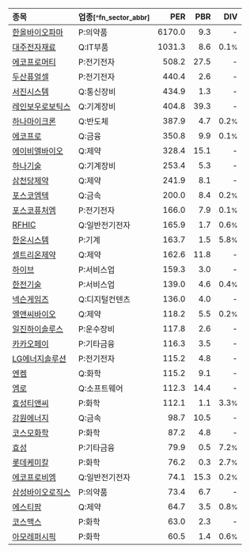 | **종목** | **업종**<small>[^fn_sector_abbr]</small> | **PER** | **PBR** | **DIV** |
| :--- | :--- | --: | --: | --: |
| [한올바이오파마](/009420/) | P:의약품 | 6170.0 | 9.3 | - |
| [대주전자재료](/078600/) | Q:IT부품 | 1031.3 | 8.6 | 0.1<small>%</small> |
| [에코프로머티](/450080/) | P:전기전자 | 508.2 | 27.5 | - |
| [두산퓨얼셀](/336260/) | P:전기전자 | 440.4 | 2.6 | - |
| [서진시스템](/178320/) | Q:통신장비 | 434.9 | 1.3 | - |
| [레인보우로보틱스](/277810/) | Q:기계장비 | 404.8 | 39.3 | - |
| [하나마이크론](/067310/) | Q:반도체 | 387.9 | 4.7 | 0.2<small>%</small> |
| [에코프로](/086520/) | Q:금융 | 350.8 | 9.9 | 0.1<small>%</small> |
| [에이비엘바이오](/298380/) | Q:제약 | 328.4 | 15.1 | - |
| [하나기술](/299030/) | Q:기계장비 | 253.4 | 5.3 | - |
| [삼천당제약](/000250/) | Q:제약 | 241.9 | 8.1 | - |
| [포스코엠텍](/009520/) | Q:금속 | 200.0 | 8.4 | 0.2<small>%</small> |
| [포스코퓨처엠](/003670/) | P:전기전자 | 166.0 | 7.9 | 0.1<small>%</small> |
| [RFHIC](/218410/) | Q:일반전기전자 | 165.9 | 1.7 | 0.6<small>%</small> |
| [한온시스템](/018880/) | P:기계 | 163.7 | 1.5 | 5.8<small>%</small> |
| [셀트리온제약](/068760/) | Q:제약 | 162.6 | 11.8 | - |
| [하이브](/352820/) | P:서비스업 | 159.3 | 3.0 | - |
| [한전기술](/052690/) | P:서비스업 | 139.0 | 4.6 | 0.4<small>%</small> |
| [넥슨게임즈](/225570/) | Q:디지털컨텐츠 | 136.0 | 4.0 | - |
| [엘앤씨바이오](/290650/) | Q:제약 | 118.2 | 5.5 | 0.2<small>%</small> |
| [일진하이솔루스](/271940/) | P:운수장비 | 117.8 | 2.6 | - |
| [카카오페이](/377300/) | P:기타금융 | 116.3 | 3.5 | - |
| [LG에너지솔루션](/373220/) | P:전기전자 | 115.2 | 4.8 | - |
| [엔켐](/348370/) | Q:화학 | 115.2 | 9.1 | - |
| [엠로](/058970/) | Q:소프트웨어 | 112.3 | 14.4 | - |
| [효성티앤씨](/298020/) | P:화학 | 112.1 | 1.1 | 3.3<small>%</small> |
| [강원에너지](/114190/) | Q:금속 | 98.7 | 10.5 | - |
| [코스모화학](/005420/) | P:화학 | 87.2 | 4.8 | - |
| [효성](/004800/) | P:기타금융 | 79.9 | 0.5 | 7.2<small>%</small> |
| [롯데케미칼](/011170/) | P:화학 | 76.2 | 0.3 | 2.7<small>%</small> |
| [에코프로비엠](/247540/) | Q:일반전기전자 | 74.1 | 15.3 | 0.2<small>%</small> |
| [삼성바이오로직스](/207940/) | P:의약품 | 73.4 | 6.7 | - |
| [에스티팜](/237690/) | Q:제약 | 64.7 | 3.5 | 0.8<small>%</small> |
| [코스맥스](/192820/) | P:화학 | 63.0 | 2.3 | - |
| [아모레퍼시픽](/090430/) | P:화학 | 60.5 | 1.4 | 0.6<small>%</small> |